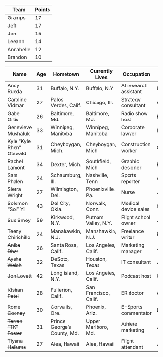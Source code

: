 |Team|Points|
| -------- | -------- |
| Gramps | 17 | 
| Jeff | 17 | 
| Jen | 15 |
| Leeann | 14 | 
| Annabelle | 12 |
| Brandon | 10 | 
 

| Name | Age | Hometown | Currently Lives | Occupation | Team |
| -------- | -------- | -------- | -------- | -------- | ----- |
| Andy Rueda | 31 | Buffalo, N.Y. | Buffalo, N.Y. | AI research assistant | Leeann |
| Caroline Vidmar | 27 | Palos Verdes, Calif. | Chicago, Ill. | Strategy consultant | Annabelle |
| Gabe Ortis | 26 | Baltimore, Md. | Baltimore, Md. | Radio show host | Brandon |
| Genevieve Mushaluk | 33 | Winnipeg, Manitoba | Winnipeg, Manitoba | Corporate lawyer | Leeann |
| Kyle “Kyle Rhen” Otswald | 31 | Cheyboygan, Mich. | Cheyboygan, Mich. | Construction worker | Gramps |
| Rachel Lamont | 34 | Dexter, Mich. | Southfield, Mich. | Graphic designer | Brandon |
| Sam Phalen | 24 | Schaumburg, Ill. | Nashville, Tenn. | Sports reporter | Annabelle |
| Sierra Wright | 27 | Wilmington, Del. | Phoenixville, Pa. | Nurse | Jeff |
| Solomon “Sol” Yi | 43 | Del City, Okla. | Norwalk, Conn. | Medical device sales | Gramps |
| Sue Smey | 59 | Kirkwood, N.Y. | Putnam Valley, N.Y. | Flight school owner | Jen |
| Teeny Chirichillo | 24 | Manahawkin, N.J. | Manahawkin, N.J. | Freelance writer | Brandon |
| ~~Anika Dhar~~ | 26 | Santa Rosa, Calif. | Los Angeles, Calif. | Marketing manager | Jen |
| ~~Aysha Welch~~ | 32 | DeSoto, Texas | Houston, Texas | IT consultant | Jeff |
| ~~Jon Lovett~~ | 42 | Long Island, N.Y. | Los Angeles, Calif. | Podcast host | Gramps |
| ~~Kishan Patel~~ | 28 | Fullerton, Calif. | San Francisco, Calif. | ER doctor | Annabelle |
| ~~Rome Cooney~~ | 30 | Corvallis, Ore. | Phoenix, Ariz. | E-Sports commentator | Leeann |
| ~~Terran “TK” Foster~~ | 31 | Prince George’s County, Md. | Upper Marlboro, Md. | Athlete marketing  | Jen |
| ~~Tiyana Hallums~~ | 27 | Aiea, Hawaii | Aiea, Hawaii | Flight attendant | Jeff |
